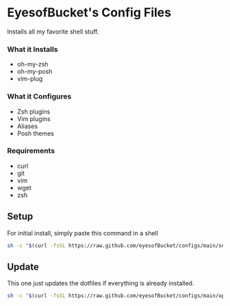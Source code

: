 # EyesofBucket's Config Files
Installs all my favorite shell stuff.

### What it Installs
- oh-my-zsh
- oh-my-posh
- vim-plug

### What it Configures
- Zsh plugins
- Vim plugins
- Aliases
- Posh themes

### Requirements
- curl
- git
- vim
- wget
- zsh

## Setup
For initial install, simply paste this command in a shell
```bash
sh -c "$(curl -fsSL https://raw.github.com/eyesofBucket/configs/main/setup.sh)" ""
```
## Update
This one just updates the dotfiles if everything is already installed.
```bash
sh -c "$(curl -fsSL https://raw.github.com/eyesofBucket/configs/main/update.sh)" ""
```
